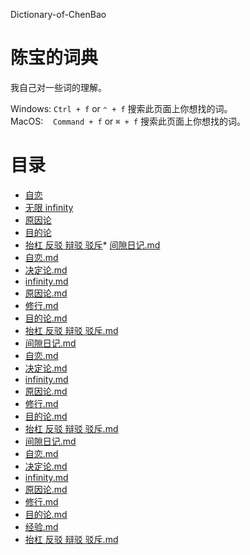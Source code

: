 Dictionary-of-ChenBao
# 陈宝的词典
我自己对一些词的理解。  

Windows:&nbsp;`Ctrl + f`&nbsp;or&nbsp;`⌃ + f` 搜索此页面上你想找的词。  
MacOS:&nbsp;&nbsp;&nbsp;&nbsp;`Command + f`&nbsp;or&nbsp;`⌘ + f` 搜索此页面上你想找的词。

# 目录

* [自恋](./自恋.md)
* [无限 infinity](./无限%20infinity.md)
* [原因论](./原因论.md)
* [目的论](./%E7%9B%AE%E7%9A%84%E8%AE%BA.md.md)
* [抬杠 反驳 辩驳 驳斥](./抬杠%20反驳%20辩驳%20驳斥.md)* [间隙日记.md](./间隙日记.md.md)  
* [自恋.md](./自恋.md.md)  
* [决定论.md](./决定论.md.md)  
* [infinity.md](./infinity.md.md)  
* [原因论.md](./原因论.md.md)  
* [修行.md](./修行.md.md)  
* [目的论.md](./目的论.md.md)  
* [抬杠 反驳 辩驳 驳斥.md](./抬杠%20反驳%20辩驳%20驳斥.md.md)  
* [间隙日记.md](./间隙日记.md.md)  
* [自恋.md](./自恋.md.md)  
* [决定论.md](./决定论.md.md)  
* [infinity.md](./infinity.md.md)  
* [原因论.md](./原因论.md.md)  
* [修行.md](./修行.md.md)  
* [目的论.md](./目的论.md.md)  
* [抬杠 反驳 辩驳 驳斥.md](./抬杠%20反驳%20辩驳%20驳斥.md.md)  
* [间隙日记.md](./间隙日记.md.md)  
* [自恋.md](./自恋.md.md)  
* [决定论.md](./决定论.md.md)  
* [infinity.md](./infinity.md.md)  
* [原因论.md](./原因论.md.md)  
* [修行.md](./修行.md.md)  
* [目的论.md](./目的论.md.md)  
* [经验.md](./经验.md.md)  
* [抬杠 反驳 辩驳 驳斥.md](./抬杠%20反驳%20辩驳%20驳斥.md.md)  
